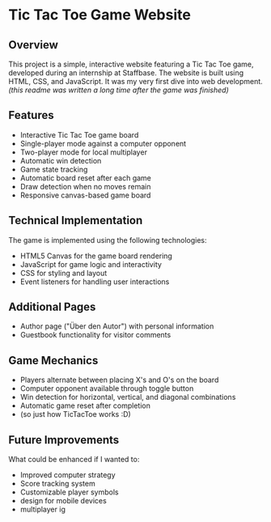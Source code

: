 # Tic Tac Toe Game Website

## Overview
This project is a simple, interactive website featuring a Tic Tac Toe game, developed during an internship at Staffbase. The website is built using HTML, CSS, and JavaScript.
It was my very first dive into web development.
_(this readme was written a long time after the game was finished)_

## Features
- Interactive Tic Tac Toe game board
- Single-player mode against a computer opponent
- Two-player mode for local multiplayer
- Automatic win detection
- Game state tracking
- Automatic board reset after each game
- Draw detection when no moves remain
- Responsive canvas-based game board

## Technical Implementation
The game is implemented using the following technologies:
- HTML5 Canvas for the game board rendering
- JavaScript for game logic and interactivity
- CSS for styling and layout
- Event listeners for handling user interactions

## Additional Pages
- Author page ("Über den Autor") with personal information
- Guestbook functionality for visitor comments

## Game Mechanics
- Players alternate between placing X's and O's on the board
- Computer opponent available through toggle button
- Win detection for horizontal, vertical, and diagonal combinations
- Automatic game reset after completion
- (so just how TicTacToe works :D)

## Future Improvements
What could be enhanced if I wanted to:
- Improved computer strategy
- Score tracking system
- Customizable player symbols
- design for mobile devices
- multiplayer ig
